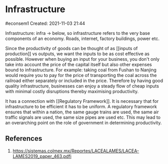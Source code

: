 # Infrastructure
#econsem1 
Created: 2021-11-03 21:44

Infrastructure: infra -> below, so infrastructure refers to the very base components of an economy. Roads, internet, factory buildings, power etc.

Since the productivity of goods can be thought of as [[inputs of production]] vs outputs, we want the inputs to be as cost effective as possible. However when buying an input for your business, you don't only take into account the price of the capital itself but also other expenses bound to infrastructure. For example: taking coal from Fushan to Nanjing would require you to pay for the price of transporting the coal across the railroad either separately or included in the price. Therefore by having good quality infrastructure, businesses can enjoy a steady flow of cheap inputs with minimal costly disruptions thereby maximising productivity. 

It has a connection with [[Regulatory Framework]]. It is necessary that for infrastructure to be efficient it has to be uniform. A regulatory framework ensures that within a nation, the same gauge trains are used, the same air traffic signals are used, the same size pipes are used etc. This may lead to an overarching point on the role of government in determining productivity. 

## References
1. https://sistemas.colmex.mx/Reportes/LACEALAMES/LACEA-LAMES2019_paper_463.pdfi